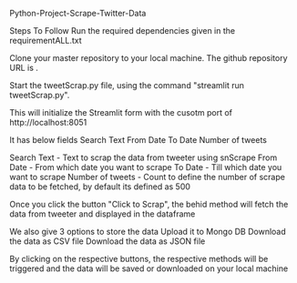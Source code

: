 Python-Project-Scrape-Twitter-Data

Steps To Follow
Run the required dependencies given in the requirementALL.txt

Clone your master repository to your local machine. The github repository URL is .

Start the tweetScrap.py file, using the command "streamlit run tweetScrap.py".

This will initialize the Streamlit form with the cusotm port of http://localhost:8051

It has below fields
    Search Text
    From Date
    To Date
    Number of tweets

   Search Text - Text to scrap the data from tweeter using snScrape
   From Date - From which date you want to scrape
   To Date - Till which date you want to scrape
   Number of tweets - Count to define the number of scrape data to be fetched, by default its defined as 500

Once you click the button "Click to Scrap", the behid method will fetch the data from tweeter and displayed in the dataframe

We also give 3 options to store the data
    Upload it to Mongo DB
    Download the data as CSV file
    Download the data as JSON file

By clicking on the respective buttons, the respective methods will be triggered and the data will be saved or downloaded on your local machine



